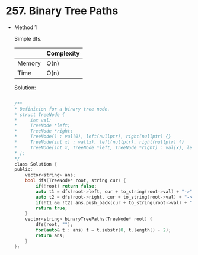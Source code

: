 # 257. Binary Tree Paths 
- Method 1

    Simple dfs.

    | |   Complexity  |
    | ----------- | ----------- | 
    |  Memory     | O(n) | 
    |      Time       |  O(n) | 


    Solution:

    ``` h

    /**
    * Definition for a binary tree node.
    * struct TreeNode {
    *     int val;
    *     TreeNode *left;
    *     TreeNode *right;
    *     TreeNode() : val(0), left(nullptr), right(nullptr) {}
    *     TreeNode(int x) : val(x), left(nullptr), right(nullptr) {}
    *     TreeNode(int x, TreeNode *left, TreeNode *right) : val(x), left(left), right(right) {}
    * };
    */
    class Solution {
    public:
        vector<string> ans;
        bool dfs(TreeNode* root, string cur) {
            if(!root) return false;
            auto t1 = dfs(root->left, cur + to_string(root->val) + "->");
            auto t2 = dfs(root->right, cur + to_string(root->val) + "->");
            if(!t1 && !t2) ans.push_back(cur + to_string(root->val) + "->");
            return true;
        }
        vector<string> binaryTreePaths(TreeNode* root) {
            dfs(root, "");
            for(auto& t : ans) t = t.substr(0, t.length() - 2);
            return ans;
        }
    };

    ```

<!-- - Method 2

    This is another method.

    | |   Complexity  |
    | ----------- | ----------- | 
    |  Memory     | O(n) | 
    |      Time       |  O(n) | 


    Solution:

    ``` h



    ```

- Additional Knowledge:
       
    Here are some additional knowledge.



<br> -->
